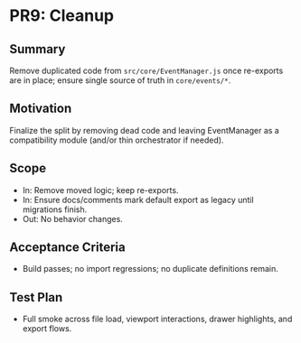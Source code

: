 # PR9: Cleanup

## Summary
Remove duplicated code from `src/core/EventManager.js` once re-exports are in place; ensure single source of truth in `core/events/*`.

## Motivation
Finalize the split by removing dead code and leaving EventManager as a compatibility module (and/or thin orchestrator if needed).

## Scope
- In: Remove moved logic; keep re-exports.
- In: Ensure docs/comments mark default export as legacy until migrations finish.
- Out: No behavior changes.

## Acceptance Criteria
- Build passes; no import regressions; no duplicate definitions remain.

## Test Plan
- Full smoke across file load, viewport interactions, drawer highlights, and export flows.
